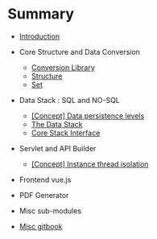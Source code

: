 # Summary

* [Introduction](README.md)
* Core Structure and Data Conversion
	* [Conversion Library](core/conv.md)
	* [Structure](core/struct.md)
	* [Set](core/set.md)
* Data Stack : SQL and NO-SQL
	* [\[Concept\] Data persistence levels](dstack/CONCEPT-data-levels.md)
	* [The Data Stack](dstack/the-stack.md)
	* [Core Stack Interface](dstack/stack-interface.md)
* Servlet and API Builder
	* [\[Concept\] Instance thread isolation](servlet/CONCEPT-instance-thread-isolation.md)
* Frontend vue.js
* PDF Generator
* Misc sub-modules

* [Misc gitbook](gitbook-readme.md)

